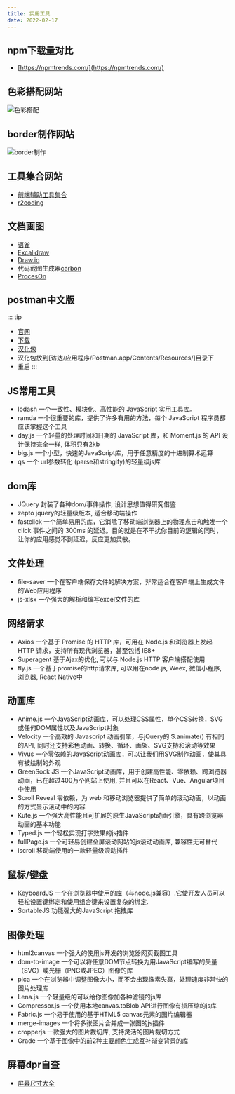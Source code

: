 ```yaml
---
title: 实用工具
date: 2022-02-17
---
```

## npm下载量对比
- [https://npmtrends.com/](https://npmtrends.com/)
## 色彩搭配网站
![色彩搭配](https://flatuicolors.com/)
## border制作网站
![border制作](https://9elements.github.io/fancy-border-radius/#30.30.32.30--.)
## 工具集合网站
* [前端辅助工具集合](https://mp.weixin.qq.com/s?__biz=MzU4ODI1MjA3NQ==&mid=2247499031&idx=1&sn=cdcc0c523965381c0da71dcc464b858e&chksm=fddd2bd3caaaa2c5427f4045a66d79f4ea7913a3673197701973ee67a77e52ea7dc7ba75b264&scene=21#wechat_redirect)
* [r2coding](https://r2coding.com/#/?id=%e6%ad%a3%e5%88%99%e8%a1%a8%e8%be%be%e5%bc%8f)
## 文档画图
* [语雀](https://www.yuque.com/yuqueyonghugyguje/ieqoor/bzf4b9inqr0g6irp/edit)
* [Excalidraw](https://excalidraw.com/)
* [Draw.io](https://app.diagrams.net)
* 代码截图生成器[carbon](https://carbon.now.sh)
* [ProcesOn](https://www.processon.com/diagrams/new#template)
## postman中文版
::: tip
* [官网](https://github.com/hlmd/Postman-cn#Mac)
* [下载](https://www.postman.com/downloads/?utm_source=postman-home)
* [汉化包](https://github.com/hlmd/Postman-cn/releases)
* 汉化包放到[访达/应用程序/Postman.app/Contents/Resources/]目录下
* 重启
:::

## JS常用工具
* lodash 一个一致性、模块化、高性能的 JavaScript 实用工具库。
* ramda 一个很重要的库，提供了许多有用的方法，每个 JavaScript 程序员都应该掌握这个工具
* day.js 一个轻量的处理时间和日期的 JavaScript 库，和 Moment.js 的 API 设计保持完全一样, 体积只有2kb
* big.js 一个小型，快速的JavaScript库，用于任意精度的十进制算术运算
* qs 一个 url参数转化 (parse和stringify)的轻量级js库
## dom库
* JQuery 封装了各种dom/事件操作, 设计思想值得研究借鉴
* zepto jquery的轻量级版本, 适合移动端操作
* fastclick 一个简单易用的库，它消除了移动端浏览器上的物理点击和触发一个 click 事件之间的 300ms 的延迟。目的就是在不干扰你目前的逻辑的同时，让你的应用感觉不到延迟，反应更加灵敏。
## 文件处理
* file-saver 一个在客户端保存文件的解决方案，非常适合在客户端上生成文件的Web应用程序
* js-xlsx 一个强大的解析和编写excel文件的库
## 网络请求
* Axios 一个基于 Promise 的 HTTP 库，可用在 Node.js 和浏览器上发起 HTTP 请求，支持所有现代浏览器，甚至包括 IE8+
* Superagent 基于Ajax的优化, 可以与 Node.js HTTP 客户端搭配使用
* fly.js 一个基于promise的http请求库, 可以用在node.js, Weex, 微信小程序, 浏览器, React Native中
## 动画库
* Anime.js 一个JavaScript动画库，可以处理CSS属性，单个CSS转换，SVG或任何DOM属性以及JavaScript对象
* Velocity 一个高效的 Javascript 动画引擎，与jQuery的 $.animate() 有相同的API, 同时还支持彩色动画、转换、循环、画架、SVG支持和滚动等效果
* Vivus 一个零依赖的JavaScript动画库，可以让我们用SVG制作动画，使其具有被绘制的外观
* GreenSock JS 一个JavaScript动画库，用于创建高性能、零依赖、跨浏览器动画，已在超过400万个网站上使用, 并且可以在React、Vue、Angular项目中使用
* Scroll Reveal 零依赖，为 web 和移动浏览器提供了简单的滚动动画，以动画的方式显示滚动中的内容
* Kute.js 一个强大高性能且可扩展的原生JavaScript动画引擎，具有跨浏览器动画的基本功能
* Typed.js 一个轻松实现打字效果的js插件
* fullPage.js 一个可轻易创建全屏滚动网站的js滚动动画库, 兼容性无可替代
* iscroll 移动端使用的一款轻量级滚动插件
## 鼠标/键盘
* KeyboardJS 一个在浏览器中使用的库（与node.js兼容）.它使开发人员可以轻松设置键绑定和使用组合键来设置复杂的绑定.
* SortableJS 功能强大的JavaScript 拖拽库
## 图像处理
* html2canvas 一个强大的使用js开发的浏览器网页截图工具
* dom-to-image 一个可以将任意DOM节点转换为用JavaScript编写的矢量（SVG）或光栅（PNG或JPEG）图像的库
* pica 一个在浏览器中调整图像大小，而不会出现像素失真，处理速度非常快的图片处理库
* Lena.js 一个轻量级的可以给你图像加各种滤镜的js库
* Compressor.js 一个使用本地canvas.toBlob API进行图像有损压缩的js库
* Fabric.js 一个易于使用的基于HTML5 canvas元素的图片编辑器
* merge-images 一个将多张图片合并成一张图的js插件
* cropperjs 一款强大的图片裁切库, 支持灵活的图片裁切方式
* Grade 一个基于图像中的前2种主要颜色生成互补渐变背景的库

## 屏幕dpr自查
* [屏幕尺寸大全](https://uiiiuiii.com/screen/)